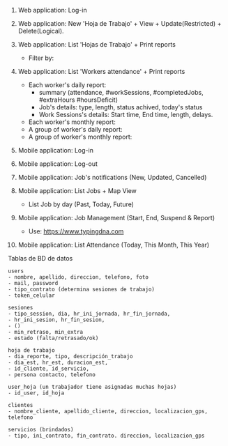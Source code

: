 1. Web application: Log-in

2. Web application: New 'Hoja de Trabajo' + View + Update(Restricted) + Delete(Logical).
3. Web application: List 'Hojas de Trabajo' + Print reports
    - Filter by: 

4. Web application: List 'Workers attendance' + Print reports
    - Each worker's daily report:
        - summary (attendance, #workSessions, #completedJobs, #extraHours #hoursDeficit)
        - Job's details: type, length, status achived, today's status
        - Work Sessions's details: Start time, End time, length, delays.
    - Each worker's monthly report:
    - A group of worker's daily report:
    - A group of worker's monthly report:

5. Mobile application: Log-in
6. Mobile application: Log-out

7. Mobile application: Job's notifications (New, Updated, Cancelled)

8. Mobile application: List Jobs + Map View
    - List Job by day (Past, Today, Future)
9. Mobile application: Job Management (Start, End, Suspend & Report)
    - Use: https://www.typingdna.com

10. Mobile application: List Attendance (Today, This Month, This Year)



Tablas de BD de datos

    users
    - nombre, apellido, direccion, telefono, foto
    - mail, password
    - tipo_contrato (determina sesiones de trabajo)
    - token_celular

    sesiones
    - tipo_session, dia, hr_ini_jornada, hr_fin_jornada, 
    - hr_ini_sesion, hr_fin_sesion,
    - ()
    - min_retraso, min_extra
    - estado (falta/retrasado/ok)
    
    hoja de trabajo
    - dia_reporte, tipo, descripción_trabajo
    - dia_est, hr_est, duracion_est, 
    - id_cliente, id_servicio,
    - persona contacto, telefono

    user_hoja (un trabajador tiene asignadas muchas hojas)
    - id_user, id_hoja

    clientes
    - nombre_cliente, apellido_cliente, direccion, localizacion_gps, telefono

    servicios (brindados)
    - tipo, ini_contrato, fin_contrato. direccion, localizacion_gps